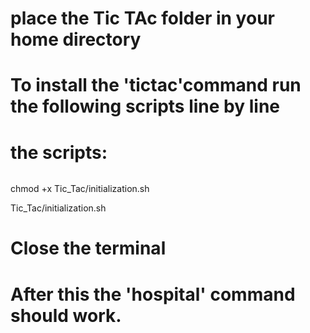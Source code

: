 # place the Tic TAc folder in your home directory
# To install the 'tictac'command run the following scripts line by line

# the scripts:  
######

chmod +x Tic_Tac/initialization.sh

Tic_Tac/initialization.sh

######
# Close the terminal
# After this the 'hospital' command should work.
